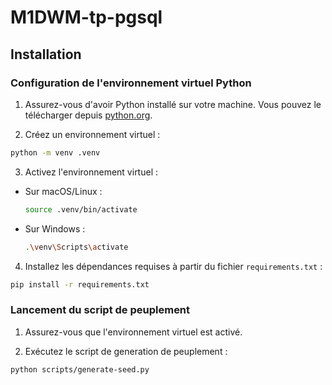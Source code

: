 # M1DWM-tp-pgsql

## Installation

### Configuration de l'environnement virtuel Python

1. Assurez-vous d'avoir Python installé sur votre machine. Vous pouvez le télécharger depuis [python.org](https://www.python.org/).

2. Créez un environnement virtuel :

```bash
python -m venv .venv
```

3. Activez l'environnement virtuel :

- Sur macOS/Linux :
  ```bash
  source .venv/bin/activate
  ```
- Sur Windows :
  ```bash
  .\venv\Scripts\activate
  ```

4. Installez les dépendances requises à partir du fichier `requirements.txt` :

```bash
pip install -r requirements.txt
```

### Lancement du script de peuplement

1. Assurez-vous que l'environnement virtuel est activé.

2. Exécutez le script de generation de peuplement :

```bash
python scripts/generate-seed.py
```
